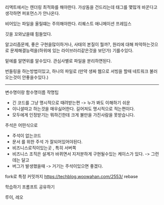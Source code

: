 리액트에서는 렌더링 최적화를  해야한다.
가상돔을 건드리는데 태그를 몇많개 바꾼다고 생각하면 퍼포먼스가 안나온다.

비어있는 파일을 올릴떄는 주의해야한다.
리퀘스트 애니메이션 프레임스

깃을 꼬와났을떄 힘들었다.

알고리즘문제, 좋은 구현을많이하거나, 사태의 본질이 뭘까?, 원리에 대해 파악하는것으로 문제해결능력을(하위에 있는 라이브러리같은것을  보던가) 기를수있다.

밑에를 알면위를 알수있다. 
관심사별로  파일을 분리하면된다.

번들링을 하는방법이있고, 하나의 파일로 (만약 생짜 웹으로 서빙을 할때 네트워크 불러오는것이 안좋을수있다.)

---

변수명이랑 함수명이름 작명팁
- 긴 코드를 그냥 명시적으로 때려받는편 -> 누가 봐도 이해하기 쉬운
- 이니셜따고 하는것을 매우싫어한다. 길어져도 명시적으로 적는편이다.
- 모두에게 인정받기는 뭐하긴한데 크게 불만을 가진사람을 못받습니다.

주석은 어떤식으로
- 주석이 없는코드
- 문서 를 위한 주석 가 잘되어있어야된다.
- 비즈니스로직이있는곳 , 특히 서버쪽
- 비즈니스 조직은 설계가 바뀌면서 지저분하게 구현될수있는 케이스가 있다. -> 그런데는 달고
- 버그가 발생했을때 -> 거기는 주석이있으면 좋겠다.

fork로 특정 커밋까지
https://techblog.woowahan.com/2553/
rebase

학습하기 프롬프트 공유하기

루이, 레오